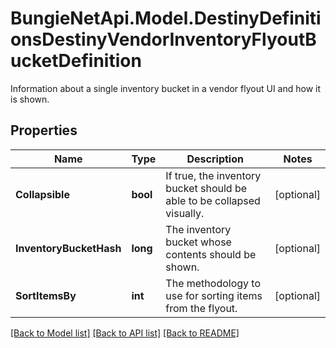 # BungieNetApi.Model.DestinyDefinitionsDestinyVendorInventoryFlyoutBucketDefinition
Information about a single inventory bucket in a vendor flyout UI and how it is shown.
## Properties

Name | Type | Description | Notes
------------ | ------------- | ------------- | -------------
**Collapsible** | **bool** | If true, the inventory bucket should be able to be collapsed visually. | [optional] 
**InventoryBucketHash** | **long** | The inventory bucket whose contents should be shown. | [optional] 
**SortItemsBy** | **int** | The methodology to use for sorting items from the flyout. | [optional] 

[[Back to Model list]](../README.md#documentation-for-models) [[Back to API list]](../README.md#documentation-for-api-endpoints) [[Back to README]](../README.md)


